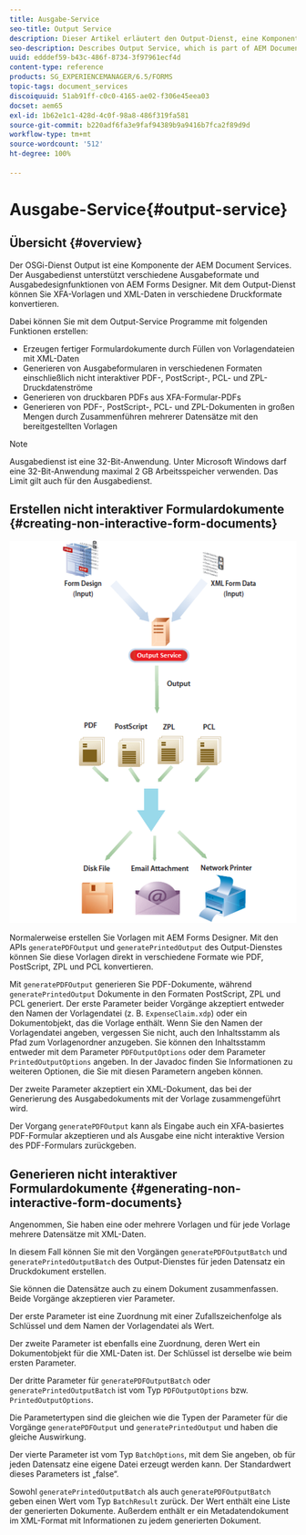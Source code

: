 ```yaml
---
title: Ausgabe-Service
seo-title: Output Service
description: Dieser Artikel erläutert den Output-Dienst, eine Komponente der AEM Document Services.
seo-description: Describes Output Service, which is part of AEM Document Services
uuid: edddef59-b43c-486f-8734-3f97961ecf4d
content-type: reference
products: SG_EXPERIENCEMANAGER/6.5/FORMS
topic-tags: document_services
discoiquuid: 51ab91ff-c0c0-4165-ae02-f306e45eea03
docset: aem65
exl-id: 1b62e1c1-428d-4c0f-98a8-486f319fa581
source-git-commit: b220adf6fa3e9faf94389b9a9416b7fca2f89d9d
workflow-type: tm+mt
source-wordcount: '512'
ht-degree: 100%

---
```


# Ausgabe-Service{#output-service}

## Übersicht {#overview}

Der OSGi-Dienst Output ist eine Komponente der AEM Document Services. Der Ausgabedienst unterstützt verschiedene Ausgabeformate und Ausgabedesignfunktionen von AEM Forms Designer. Mit dem Output-Dienst können Sie XFA-Vorlagen und XML-Daten in verschiedene Druckformate konvertieren.

Dabei können Sie mit dem Output-Service Programme mit folgenden Funktionen erstellen:

* Erzeugen fertiger Formulardokumente durch Füllen von Vorlagendateien mit XML-Daten
* Generieren von Ausgabeformularen in verschiedenen Formaten einschließlich nicht interaktiver PDF-, PostScript-, PCL- und ZPL-Druckdatenströme
* Generieren von druckbaren PDFs aus XFA-Formular-PDFs
* Generieren von PDF-, PostScript-, PCL- und ZPL-Dokumenten in großen Mengen durch Zusammenführen mehrerer Datensätze mit den bereitgestellten Vorlagen

>[!NOTE]
>
>Ausgabedienst ist eine 32-Bit-Anwendung. Unter Microsoft Windows darf eine 32-Bit-Anwendung maximal 2 GB Arbeitsspeicher verwenden. Das Limit gilt auch für den Ausgabedienst.

## Erstellen nicht interaktiver Formulardokumente {#creating-non-interactive-form-documents}

![usingOutput_modified](assets/usingoutput_modified.png)

Normalerweise erstellen Sie Vorlagen mit AEM Forms Designer. Mit den APIs `generatePDFOutput` und `generatePrintedOutput` des Output-Dienstes können Sie diese Vorlagen direkt in verschiedene Formate wie PDF, PostScript, ZPL und PCL konvertieren.

Mit `generatePDFOutput` generieren Sie PDF-Dokumente, während `generatePrintedOutput` Dokumente in den Formaten PostScript, ZPL und PCL generiert. Der erste Parameter beider Vorgänge akzeptiert entweder den Namen der Vorlagendatei (z. B. `ExpenseClaim.xdp`) oder ein Dokumentobjekt, das die Vorlage enthält. Wenn Sie den Namen der Vorlagendatei angeben, vergessen Sie nicht, auch den Inhaltsstamm als Pfad zum Vorlagenordner anzugeben. Sie können den Inhaltsstamm entweder mit dem Parameter `PDFOutputOptions` oder dem Parameter `PrintedOutputOptions` angeben. In der Javadoc finden Sie Informationen zu weiteren Optionen, die Sie mit diesen Parametern angeben können.

Der zweite Parameter akzeptiert ein XML-Dokument, das bei der Generierung des Ausgabedokuments mit der Vorlage zusammengeführt wird.

Der Vorgang `generatePDFOutput` kann als Eingabe auch ein XFA-basiertes PDF-Formular akzeptieren und als Ausgabe eine nicht interaktive Version des PDF-Formulars zurückgeben.

## Generieren nicht interaktiver Formulardokumente {#generating-non-interactive-form-documents}

Angenommen, Sie haben eine oder mehrere Vorlagen und für jede Vorlage mehrere Datensätze mit XML-Daten.

In diesem Fall können Sie mit den Vorgängen `generatePDFOutputBatch` und `generatePrintedOutputBatch` des Output-Dienstes für jeden Datensatz ein Druckdokument erstellen.

Sie können die Datensätze auch zu einem Dokument zusammenfassen. Beide Vorgänge akzeptieren vier Parameter.

Der erste Parameter ist eine Zuordnung mit einer Zufallszeichenfolge als Schlüssel und dem Namen der Vorlagendatei als Wert.

Der zweite Parameter ist ebenfalls eine Zuordnung, deren Wert ein Dokumentobjekt für die XML-Daten ist. Der Schlüssel ist derselbe wie beim ersten Parameter.

Der dritte Parameter für `generatePDFOutputBatch` oder `generatePrintedOutputBatch` ist vom Typ `PDFOutputOptions` bzw. `PrintedOutputOptions`.

Die Parametertypen sind die gleichen wie die Typen der Parameter für die Vorgänge `generatePDFOutput` und `generatePrintedOutput` und haben die gleiche Auswirkung.

Der vierte Parameter ist vom Typ `BatchOptions`, mit dem Sie angeben, ob für jeden Datensatz eine eigene Datei erzeugt werden kann. Der Standardwert dieses Parameters ist „false“.

Sowohl `generatePrintedOutputBatch` als auch `generatePDFOutputBatch` geben einen Wert vom Typ `BatchResult` zurück. Der Wert enthält eine Liste der generierten Dokumente. Außerdem enthält er ein Metadatendokument im XML-Format mit Informationen zu jedem generierten Dokument.

